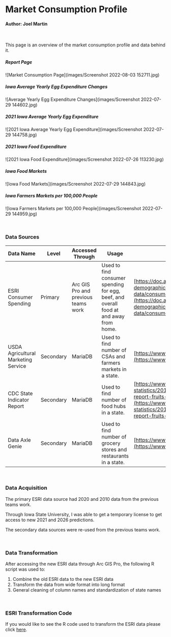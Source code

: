 # Market Consumption Profile

#### Author: Joel Martin

<br>

This page is an overview of the market consumption profile and data behind it.

##### Report Page

![Market Consumption Page](images/Screenshot 2022-08-03 152711.jpg)

##### Iowa Average Yearly Egg Expenditure Changes

![Average Yearly Egg Expenditure Changes](images/Screenshot 2022-07-29 144602.jpg)

##### 2021 Iowa Average Yearly Egg Expenditure

![2021 Iowa Average Yearly Egg Expenditure](images/Screenshot 2022-07-29 144758.jpg)

##### 2021 Iowa Food Expenditure

![2021 Iowa Food Expenditure](images/Screenshot 2022-07-26 113230.jpg)

##### Iowa Food Markets

![Iowa Food Markets](images/Screenshot 2022-07-29 144843.jpg)

##### Iowa Farmers Markets per 100,000 People

![Iowa Farmers Markets per 100,000 People](images/Screenshot 2022-07-29 144959.jpg)

<br>

### Data Sources

| Data Name                           | Level     | Accessed Through                    | Usage                                                                                 | Website                                                                                                                                                                                              |
|-------------------------------------|-----------|-------------------------------------|---------------------------------------------------------------------------------------|------------------------------------------------------------------------------------------------------------------------------------------------------------------------------------------------------|
| ESRI Consumer Spending              | Primary   | Arc GIS Pro and previous teams work | Used to find consumer spending for egg, beef, and overall food at and away from home. | [https://doc.arcgis.com/en/esri-demographics/latest/regional-data/consumer-spending.htm](https://doc.arcgis.com/en/esri-demographics/latest/regional-data/consumer-spending.htm)                     |
| USDA Agricultural Marketing Service | Secondary | MariaDB                             | Used to find number of CSAs and farmers markets in a state.                           | [https://www.ams.usda.gov/](https://www.ams.usda.gov/)                                                                                                                                               |
| CDC State Indicator Report          | Secondary | MariaDB                             | Used to find number of food hubs in a state.                                          | [https://www.cdc.gov/nutrition/data-statistics/2018-state-indicator-report-fruits-vegetables.html](https://www.cdc.gov/nutrition/data-statistics/2018-state-indicator-report-fruits-vegetables.html) |
| Data Axle Genie                     | Secondary | MariaDB                             | Used to find number of grocery stores and restaurants in a state.                     | [https://www.dataaxlegenie.com/](https://www.dataaxlegenie.com/)                                                                                                                                     |

<br>

### Data Acquisition

The primary ESRI data source had 2020 and 2010 data from the previous teams work.

Through Iowa State University, I was able to get a temporary license to get access to new 2021 and 2026 predictions.

The secondary data sources were re-used from the previous teams work.

<br>

### Data Transformation

After accessing the new ESRI data through Arc GIS Pro, the following R script was used to: 

1. Combine the old ESRI data to the new ESRI data
2. Transform the data from wide format into long format
3. General cleaning of column names and standardization of state names

<br>

### ESRI Transformation Code

If you would like to see the R code used to transform the ESRI data please click [here](https://github.com/DSPG-2022/AgMRC-Commodities/blob/main/Joel_Martin/esri_data_cleaning_and_transformation_to_wide_and_long.R).